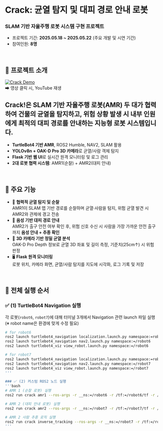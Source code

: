 # Crack: 균열 탐지 및 대피 경로 안내 로봇

### SLAM 기반 자율주행 로봇 시스템 구현 프로젝트
- 프로젝트 기간: **2025.05.18 ~ 2025.05.22** (주요 개발 및 시연 기간)  
- 참여인원: **8명**

<br>

## 🎥 프로젝트 소개  
[![Crack Demo](https://img.youtube.com/vi/RlI6yj5Fucw/0.jpg)](https://youtu.be/RlI6yj5Fucw)  
➡ 영상 클릭 시, YouTube 재생  

## Crack!은 SLAM 기반 자율주행 로봇(AMR) 두 대가 협력하여 건물의 균열을 탐지하고, 위험 상황 발생 시 내부 인원에게 **최적의 대피 경로**를 안내하는 지능형 로봇 시스템입니다.  

- **TurtleBot4 기반 AMR**, ROS2 Humble, NAV2, SLAM 활용  
- **YOLOv8n + OAK-D Pro 3D 카메라**로 균열/사람 객체 탐지  
- **Flask 기반 웹 UI**로 실시간 원격 모니터링 및 로그 관리  
- **2대 로봇 협력 시스템**: AMR1(순찰) + AMR2(대피 안내)  

<br>

## 🔧 주요 기능
- 🤖 **협력적 균열 탐지 및 순찰**  
  AMR1이 SLAM 맵 기반 경로를 순찰하며 균열·사람을 탐지, 위험 균열 발견 시 AMR2와 관제에 경고 전송  
- 🚶 **음성 기반 대피 경로 안내**  
  AMR2가 출구 안전 여부 확인 후, 위험 신호 수신 시 사람을 가장 가까운 안전 출구까지 **음성 안내 + 추종 확인**  
- 📏 **3D 카메라 기반 정밀 균열 분석**  
  OAK-D Pro Depth 정보로 균열 3D 좌표 및 길이 측정, 기준치(25cm↑) 시 위험 판정  
- 🖥️ **Flask 원격 모니터링**  
  로봇 위치, 카메라 화면, 균열/사람 탐지를 지도에 시각화, 로그 기록 및 저장  

<br>

## 🚀 전체 실행 순서

### ✅ (1) TurtleBot4 Navigation 실행
각 로봇(`robot6`, `robot7`)에 대해 터미널 3개에서 Navigation 관련 launch 파일 실행  
(※ robot name은 환경에 맞게 수정 필요)

```bash
# for robot6
ros2 launch turtlebot4_navigation localization.launch.py namespace:=robot6 map:=$HOME/rokey_c1_mini/src/crack/map/map.yaml
ros2 launch turtlebot4_navigation nav2.launch.py namespace:=/robot6
ros2 launch turtlebot4_viz view_robot.launch.py namespace:=/robot6

# for robot7
ros2 launch turtlebot4_navigation localization.launch.py namespace:=robot7 map:=$HOME/rokey_c1_mini/src/crack/map/map.yaml
ros2 launch turtlebot4_navigation nav2.launch.py namespace:=/robot7
ros2 launch turtlebot4_viz view_robot.launch.py namespace:=/robot7
'''

### ✅ (2) 커스텀 ROS2 노드 실행
'''bash
# AMR 1 (순찰 로봇) 실행
ros2 run crack amr1 --ros-args -r __ns:=/robot6 -r /tf:=/robot6/tf -r /tf_static:=/robot6/tf_static

# AMR 2 (대피 안내 로봇) 실행
ros2 run crack amr2 --ros-args -r __ns:=/robot7 -r /tf:=/robot7/tf -r /tf_static:=/robot7/tf_static

# AMR 2 사람 추종 로직 실행
ros2 run crack inverse_tracking --ros-args -r __ns:=/robot7 -r /tf:=/robot7/tf -r /tf_static:=/robot7/tf_static
'''
